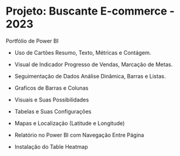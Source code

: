 # Projeto: Buscante E-commerce - 2023

Portfólio de Power BI

- Uso de Cartões
  Resumo, Texto, Métricas e Contágem.
  
- Visual de Indicador
  Progresso de Vendas, Marcação de Metas.
  
- Seguimentação de Dados
  Análise Dinâmica, Barras e Listas.
  
- Graficos de Barras e Colunas
  
- Visuais e Suas Possibilidades
  
- Tabelas e Suas Configurações
  
- Mapas e Localização (Latitude e Longitude)
  
- Relatório no Power BI com Navegação Entre Página

- Instalação do Table Heatmap
